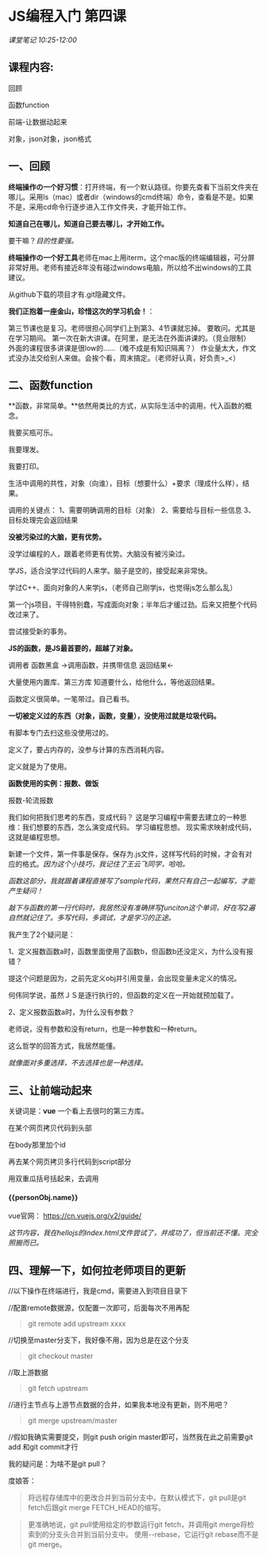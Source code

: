 # JS编程入门 第四课

_课堂笔记 10:25-12:00_

## 课程内容:

回顾

函数function

前端-让数据动起来

对象，json对象，json格式

## 一、回顾

**终端操作の一个好习惯**：打开终端，有一个默认路径。你要先查看下当前文件夹在哪儿。采用ls（mac）或者dir（windows的cmd终端）命令，查看是不是。如果不是，采用cd命令行逐步进入工作文件夹，才能开始工作。

**知道自己在哪儿，知道自己要去哪儿，才开始工作。**

要干嘛？_目的性要强。_

**终端操作の一个好工具**老师在mac上用iterm，这个mac版的终端编辑器，可分屏非常好用。老师有接近8年没有碰过windows电脑，所以给不出windows的工具建议。

从github下载的项目才有.git隐藏文件。

**我们正抱着一座金山，珍惜这次的学习机会！**：

第三节课也是复习。老师很担心同学们上到第3、4节课就忘掉。
要敢问。尤其是在学习期间。
第一次在新大讲课。在阿里，是无法在外面讲课的。（竞业限制）
外面的课程很多讲课是很low的……（难不成是有知识隔离？）
作业量太大，作文式没办法交给别人来做。会挨个看，周末搞定。（老师好认真，好负责>_<）

## 二、函数function

**函数，非常简单。**依然用类比的方式，从实际生活中的调用，代入函数的概念。

我要买瓶可乐。

我要理发。

我要打印。

生活中调用的共性，对象（向谁），目标（想要什么）+要求（理成什么样），结果。

调用的关键点：
1、需要明确调用的目标（对象）
2、需要给与目标一些信息
3、目标处理完会返回结果

**没被污染过的大脑，更有优势。**

没学过编程的人，跟着老师更有优势。大脑没有被污染过。

学JS，适合没学过代码的人来学。脑子是空的，接受起来非常快。

学过C++、面向对象的人来学js，（老师自己刚学js，也觉得js怎么那么乱）

第一个js项目，干得特别蠢，写成面向对象；半年后才缓过劲。后来又把整个代码改过来了。

尝试接受新的事务。

**JS的函数，是JS最首要的，超越了对象。**


调用者                  函数黑盒
    →调用函数，并携带信息
    返回结果←


大量使用内置库、第三方库
知道要什么，给他什么，等他返回结果。

函数定义很简单。一笔带过。自己看书。

**一切被定义过的东西（对象，函数，变量），没使用过就是垃圾代码。**

有脚本专门去扫这些没使用过的。

定义了，要占内存的，没参与计算的东西消耗内容。

定义就是为了使用。

**函数使用的实例：报数、做饭**

报数-轮流报数

我们如何把我们思考的东西，变成代码？
这是学习编程中需要去建立的一种思维：我们想要的东西，怎么演变成代码。
学习编程思想。
现实需求映射成代码，这就是编程思想。

新建一个文件，第一件事是保存。保存为.js文件，这样写代码的时候，才会有对应的格式。_因为这个小技巧，我记住了王云飞同学，哈哈。_

_函数这部分，我就跟着课程直接写了sample代码，果然只有自己一起编写，才能产生疑问！_

_敲下与函数的第一行代码时，我居然没有准确拼写funciton这个单词，好在写2遍自然就记住了。多写代码，多调试，才是学习的正途。_

我产生了2个疑问是：

1、定义报数函数a时，函数里面使用了函数b，但函数b还没定义，为什么没有报错？

提这个问题是因为，之前先定义obj并引用变量，会出现变量未定义的情况。

何伟同学说，虽然ＪＳ是逐行执行的，但函数的定义在一开始就预加载了。

2、定义报数函数a时，为什么没有参数？

老师说，没有参数和没有return，也是一种参数和一种return。

这么哲学的回答方式，我居然能懂。

_就像面对多重选择，不去选择也是一种选择。_

## 三、让前端动起来

关键词是：**vue** 一个看上去很叼的第三方库。

在某个网页拷贝代码到头部
<script src="https://unpkg.com/vue"></script>

在body那里加个id
<div id="app">

再去某个网页拷贝多行代码到script部分

用双重瓜括号括起来，去调用

<h4>{{personObj.name}}</h4>

vue官网： https://cn.vuejs.org/v2/guide/

_这节内容，我在hellojs的index.html文件尝试了，并成功了，但当前还不懂。完全照搬而已。_

## 四、理解一下，如何拉老师项目的更新

//以下操作在终端进行，我是cmd，需要进入到项目目录下

//配置remote数据源，仅配置一次即可，后面每次不用再配
> git remote add upstream xxxx 

//切换至master分支下，我好像不用，因为总是在这个分支
> git checkout master

//取上游数据
> git fetch upstream

//进行主节点与上游节点数据的合并，如果我本地没有更新，则不用吧？
> git merge upstream/master

//假如我确实需要提交，则git push origin master即可，当然我在此之前需要git add 和git commit才行

我的疑问是：为啥不是git pull？

度娘答：

> 将远程存储库中的更改合并到当前分支中。在默认模式下，git pull是git fetch后跟git merge FETCH_HEAD的缩写。

> 更准确地说，git pull使用给定的参数运行git fetch，并调用git merge将检索到的分支头合并到当前分支中。 使用--rebase，它运行git rebase而不是git merge。